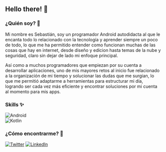 ## Hello there! 👋

<!--
**SebasGRDev/SebasGRDev** is a ✨ _special_ ✨ repository because its `README.md` (this file) appears on your GitHub profile.

Here are some ideas to get you started:

- 🔭 I’m currently working on ...
- 🌱 I’m currently learning ...
- 👯 I’m looking to collaborate on ...
- 🤔 I’m looking for help with ...
- 💬 Ask me about ...
- 📫 How to reach me: ...
- 😄 Pronouns: ...
- ⚡ Fun fact: ...
-->
### ¿Quién soy? 💬
Mi nombre es Sebastián, soy un programador Android autodidacta al que le encanta todo lo relacionado con la tecnología y aprender siempre un poco de todo, lo que me ha permitido entender como funcionan muchas de las cosas que hay en internet, desde diseño y edicion hasta temas de la nube y seguridad, claro sin dejar de lado mi enfoque principal.

Así como a muchos programadores que empiezan por su cuenta a desarrollar aplicaciones, uno de mis mayores retos al inicio fue relacionado a la organización de mi tiempo y solucionar las dudas que me surgian, lo que me permitió adaptarme a herramientas para estructurar mi día, logrando ser cada vez más eficiente y encontrar soluciones por mi cuenta al momento para mis apps. 

### Skills ✨
![Android](https://img.shields.io/badge/Android-3DDC84?style=for-the-badge&logo=android&logoColor=white&labelColor=101010)</br>
![Kotlin](https://img.shields.io/badge/Kotlin-009505?style=for-the-badge&logo=kotlin&logoColor=white&labelColor=101010)</br>

### ¿Cómo encontrarme? 🤔
[![Twitter](https://img.shields.io/badge/Twitter-@SebasGlezRdz-1DA1F2?style=for-the-badge&logo=twitter&logoColor=white&labelColor=101010)](https://twitter.com/SebasGlezRdz)
[![LinkedIn](https://img.shields.io/badge/LinkedIn-Sebastián_Gilberto_González_Rodríguez-0077B5?style=for-the-badge&logo=linkedin&logoColor=white&labelColor=101010)](https://www.linkedin.com/in/sebastián-gilberto-gonzález-rodríguez-3b2058192/)
